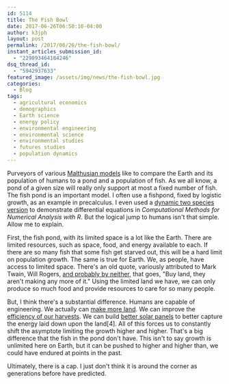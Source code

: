 ```yaml
---
id: 5114
title: The Fish Bowl
date: 2017-06-26T06:50:10-04:00
author: k3jph
layout: post
permalink: /2017/06/26/the-fish-bowl/
instant_articles_submission_id:
  - "229893464184246"
dsq_thread_id:
  - "5942937633"
featured_image: /assets/img/news/the-fish-bowl.jpg
categories:
  - Blog
tags:
  - agricultural economics
  - demographics
  - Earth science
  - energy policy
  - environmental engineering
  - environmental science
  - environmental studies
  - futures studies
  - population dynamics
---
```

Purveyors of various [Malthusian
models](http://cgge.aag.org/PopulationandNaturalResources1e/CF_PopNatRes_Jan10/CF_PopNatRes_Jan108.html)
like to compare the Earth and its population of humans to a pond
and a population of fish.  As we all know, a pond of a given size
will really only support at most a fixed number of fish.  The fish
pond is an important model.  I often use a fishpond, fixed by
logistic growth, as an example in precalculus.  I even used a
[dynamic two species
version](http://mathworld.wolfram.com/Lotka-VolterraEquations.html) to
demonstrate differential equations in _Computational Methods for
Numerical Analysis with R_.  But the logical jump to humans isn't
that simple.  Allow me to explain.

First, the fish pond, with its limited space is a lot like the
Earth. There are limited resources, such as space, food, and energy
available to each. If there are so many fish that some fish get
starved out, this will be a hard limit on population growth.  The
same is true for Earth. We, as people, have access to limited space.
There's an old quote, variously attributed to Mark Twain, Will
Rogers, [and probably by
neither](http://content.time.com/time/business/article/0,8599,1874407,00.html),
that goes, "Buy land, they aren't making any more of it." Using the
limited land we have, we can only produce so much food and provide
resources to care for so many people.

But, I think there's a substantial difference. Humans are capable
of engineering. We actually can [make more
land](http://www.dredgingtoday.com/2015/04/23/land-reclamation-at-hong-kong-airport-about-to-begin/).
We can improve the [efficiency of our
harvests](https://www.cia.gov/library/readingroom/docs/CIA-RDP89T01451R000100030001-1.pdf).
We can build [better solar
panels](http://theconversation.com/getting-more-energy-from-the-sun-how-to-make-better-solar-cells-54090)
to better capture the energy laid down upon the land[4]. All of
this forces us to constantly shift the asymptote limiting the growth
higher and higher. That's a big difference that the fish in the
pond don't have. This isn't to say growth is unlimited here on
Earth, but it can be pushed to higher and higher than, we could
have endured at points in the past.

Ultimately, there is a cap.  I just don't think it is around the
corner as generations before have predicted.
